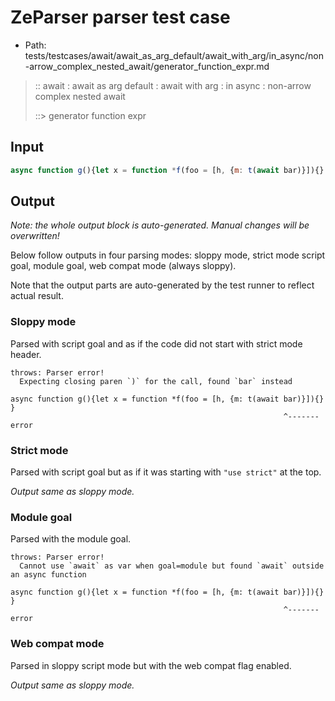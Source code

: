# ZeParser parser test case

- Path: tests/testcases/await/await_as_arg_default/await_with_arg/in_async/non-arrow_complex_nested_await/generator_function_expr.md

> :: await : await as arg default : await with arg : in async : non-arrow complex nested await
>
> ::> generator function expr

## Input

`````js
async function g(){let x = function *f(foo = [h, {m: t(await bar)}]){}    }
`````

## Output

_Note: the whole output block is auto-generated. Manual changes will be overwritten!_

Below follow outputs in four parsing modes: sloppy mode, strict mode script goal, module goal, web compat mode (always sloppy).

Note that the output parts are auto-generated by the test runner to reflect actual result.

### Sloppy mode

Parsed with script goal and as if the code did not start with strict mode header.

`````
throws: Parser error!
  Expecting closing paren `)` for the call, found `bar` instead

async function g(){let x = function *f(foo = [h, {m: t(await bar)}]){}    }
                                                             ^------- error
`````

### Strict mode

Parsed with script goal but as if it was starting with `"use strict"` at the top.

_Output same as sloppy mode._

### Module goal

Parsed with the module goal.

`````
throws: Parser error!
  Cannot use `await` as var when goal=module but found `await` outside an async function

async function g(){let x = function *f(foo = [h, {m: t(await bar)}]){}    }
                                                             ^------- error
`````


### Web compat mode

Parsed in sloppy script mode but with the web compat flag enabled.

_Output same as sloppy mode._
